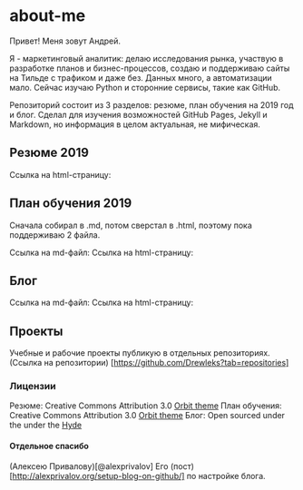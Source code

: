 # about-me

Привет! Меня зовут Андрей.

Я - маркетинговый аналитик: делаю исследования рынка, участвую в разработке планов и бизнес-процессов, создаю
и поддерживаю сайты на Тильде с трафиком и даже без. Данных много, а автоматизации мало. Сейчас изучаю Python и сторонние сервисы, такие как GitHub.

Репозиторий состоит из 3 разделов: резюме, план обучения на 2019 год и блог.
Сделал для изучения возможностей GitHub Pages, Jekyll и Markdown, но информация в целом актуальная, не мифическая.


## Резюме 2019

Ссылка на html-страницу:


## План обучения 2019

Сначала собирал в .md, потом сверстал в .html, поэтому пока поддерживаю 2 файла.

Ссылка на md-файл:
Ссылка на html-страницу:


## Блог

Ссылка на md-файл:
Ссылка на html-страницу:


## Проекты

Учебные и рабочие проекты публикую в отдельных репозиториях.
(Ссылка на репозитории) [https://github.com/Drewleks?tab=repositories]


### Лицензии

Резюме: Creative Commons Attribution 3.0 [Orbit theme](https://github.com/xriley/pillar-theme)
План обучения: Creative Commons Attribution 3.0 [Orbit theme](https://github.com/xriley/Orbit-Theme)
Блог: Open sourced under the under the [Hyde](https://github.com/poole/hyde)


#### Отдельное спасибо
(Алексею Привалову)[@alexprivalov]
Его (пост)[http://alexprivalov.org/setup-blog-on-github/] по настройке блога.
